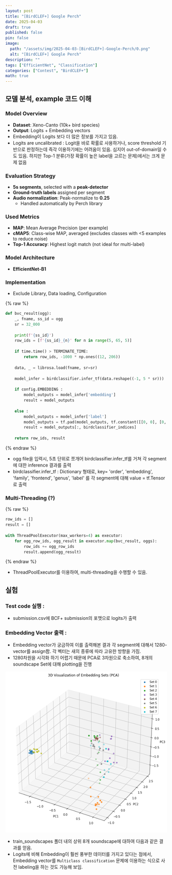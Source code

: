 ```yaml
---
layout: post
title: "[BirdCLEF+] Google Perch"
date: 2025-04-03
draft: true
published: false
pin: false
image:
  path: "/assets/img/2025-04-03-[BirdCLEF+]-Google-Perch/0.png"
  alt: "[BirdCLEF+] Google Perch"
description: ""
tags: ["EfficientNet", "Classification"]
categories: ["Contest", "BirdCLEF+"]
math: true
---
```



## 모델 분석, example 코드 이해


### Model Overview

- **Dataset**: Xeno-Canto (10k+ bird species)
- **Output**: Logits + Embedding vectors
- Embedding이 Logits 보다 더 많은 정보를 가지고 있음.
- Logits are uncalibrated : Logit을 바로 확률로 사용하거나, score threshold 기반으로 판정하는데 즉각 이용하기에는 어려움이 있음. 심지어 out-of-domain일 수도 있음. 하지만 Top-1 분류(가장 확률이 높은 label을 고르는 문제)에서는 크게 문제 없음

### Evaluation Strategy

- **5s segments**, selected with a **peak-detector**
- **Ground-truth labels** assigned per segment
- **Audio normalization**: Peak-normalize to **0.25**
	- Handled automatically by Perch library

### Used Metrics

- **MAP**: Mean Average Precision (per example)
- **cMAP5**: Class-wise MAP, averaged (excludes classes with <5 examples to reduce noise)
- **Top-1 Accuracy**: Highest logit match (not ideal for multi-label)

### Model Architecture

- **EfficientNet-B1**

### Implementation

- Exclude Library, Data loading, Configuration


{% raw %}
```python
def bvc_result(ogg):
    _, fname, ss_id = ogg
    sr = 32_000

    print(f'{ss_id}')
    row_ids = [f'{ss_id}_{n}' for n in range(5, 65, 5)]

    if time.time() > TERMINATE_TIME:
        return row_ids, -1000 * np.ones((12, 206))
        
    data, _ = librosa.load(fname, sr=sr)

    model_infer = birdclassifier.infer_tf(data.reshape((-1, 5 * sr)))

    if config.EMBEDDING :
        model_outputs = model_infer['embedding']
        result = model_outputs

    else :
        model_outputs = model_infer['label']
        model_outputs = tf.pad(model_outputs, tf.constant([[0, 0], [0, 1]]))
        result = model_outputs[:, birdclassifier_indices]

    return row_ids, result
```
{% endraw %}


- ogg file을 입력시, 5초 단위로 쪼개어 birdclassifier.infer_tf를 거쳐 각 segment에 대한 inference 결과를 출력
- birdclassifier.infer_tf : Dictionary 형태로, key= 'order', 'embedding', 'family', 'frontend', 'genus', 'label' 를 각 segment에 대해 value = tf.Tensor로 출력

### Multi-Threading (?)



{% raw %}
```python
row_ids = []
result = []

with ThreadPoolExecutor(max_workers=4) as executor:
    for ogg_row_ids, ogg_result in executor.map(bvc_result, oggs):
        row_ids += ogg_row_ids
        result.append(ogg_result)
```
{% endraw %}


- ThreadPoolExecutor를 이용하여, multi-threading을 수행할 수 있음.

## 실험


### Test code 실행 :

- submission.csv에 BCF+ submission의 포맷으로 logits가 출력

### Embedding Vector 출력 :

- Embedding vector가 궁금하여 이를 출력해본 결과 각 segment에 대해서 1280-vector를 assign함. 각 벡터는 새의 종류에 따라 고유한 방향을 가짐.
- 1280차원을 시각화 하기 어렵기 때문에 PCA로 3차원으로 축소하여, 8개의 soundscape Set에 대해 plotting을 진행

![](/assets/img/2025-04-03-[BirdCLEF+]-Google-Perch/0.png)

- train_soundscapes 폴더 내의 상위 8개 soundscape에 대하여 다음과 같은 결과를 얻음.
- Logits에 비해 Embedding이 훨씬 풍부한 데이터를 가지고 있다는 점에서, Embedding vector를 `Multiclass classification` 문제에 이용하는 식으로 사전 labeling을 하는 것도 가능해 보임.

<script>
  window.MathJax = {
    tex: {
      macros: {
        R: "\\mathbb{R}",
        N: "\\mathbb{N}",
        Z: "\\mathbb{Z}",
        Q: "\\mathbb{Q}",
        C: "\\mathbb{C}",
        proj: "\\operatorname{proj}",
        rank: "\\operatorname{rank}",
        im: "\\operatorname{im}",
        dom: "\\operatorname{dom}",
        codom: "\\operatorname{codom}",
        argmax: "\\operatorname*{arg\,max}",
        argmin: "\\operatorname*{arg\,min}",
        "\{": "\\lbrace",
        "\}": "\\rbrace",
        sub: "\\subset",
        sup: "\\supset",
        sube: "\\subseteq",
        supe: "\\supseteq"
      },
      tags: "ams",
      strict: false, 
      inlineMath: [["$", "$"], ["\\(", "\\)"]],
      displayMath: [["$$", "$$"], ["\\[", "\\]"]]
    },
    options: {
      skipHtmlTags: ["script", "noscript", "style", "textarea", "pre"]
    }
  };
</script>
<script async src="https://cdn.jsdelivr.net/npm/mathjax@3/es5/tex-mml-chtml.js"></script>
